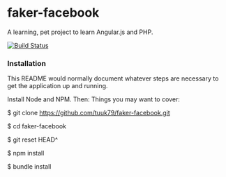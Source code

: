 # faker-facebook
A learning, pet project to learn Angular.js and PHP.

[![Build Status](https://travis-ci.org/tuuk79/faker-facebook.svg?branch=master)](https://travis-ci.org/tuuk79/faker-facebook)
### Installation
This README would normally document whatever steps are necessary to get the
application up and running.

Install Node and NPM. Then:
Things you may want to cover:

$ git clone https://github.com/tuuk79/faker-facebook.git

$ cd faker-facebook

$ git reset HEAD^

$ npm install

$ bundle install

